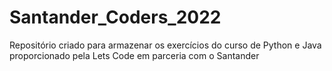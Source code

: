 # Santander_Coders_2022
Repositório criado para armazenar os exercícios do curso de Python e Java proporcionado pela Lets Code em parceria com o Santander
